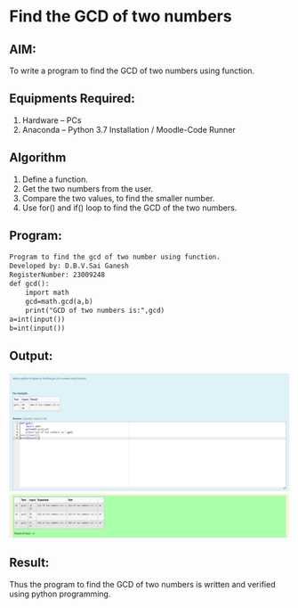 # Find the GCD of two numbers

## AIM:
To write a program to find the GCD of two numbers using function.

## Equipments Required:
1. Hardware – PCs
2. Anaconda – Python 3.7 Installation / Moodle-Code Runner

## Algorithm
1. Define a function.
2. Get the two numbers from the user.
3. Compare the two values, to find the smaller number.
4. Use for() and if() loop to find the GCD of the two numbers.

## Program:
```
Program to find the gcd of two number using function.
Developed by: D.B.V.Sai Ganesh
RegisterNumber: 23009248
def gcd():
    import math
    gcd=math.gcd(a,b)
    print("GCD of two numbers is:",gcd)
a=int(input())
b=int(input())
```

## Output:
![Alt text](image-1.png)

## Result:
Thus the program to find the GCD of two numbers is written and verified using python programming.
